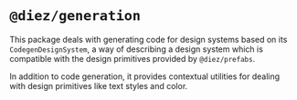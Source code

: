 # `@diez/generation`

This package deals with generating code for design systems based on its `CodegenDesignSystem`, a way of describing a design system which is compatible with the design primitives provided by `@diez/prefabs`.

In addition to code generation, it provides contextual utilities for dealing with design primitives like text styles and color.
